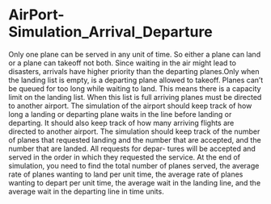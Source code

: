 # AirPort-Simulation_Arrival_Departure
Only one plane can be served in any unit of time. So either a plane can land or a plane can takeoff not both. Since waiting in the air might lead to disasters, arrivals have higher priority than the departing planes.Only when the landing list is empty, is a departing plane allowed to takeoff. Planes can’t be queued for too long while waiting to land. This means there is a capacity limit on the landing list. When this list is full arriving planes must be directed to another airport. The simulation of the airport should keep track of how long a landing or departing plane waits in the line before landing or departing. It should also keep track of how many arriving flights are directed to another airport. The simulation should keep track of the number of planes that requested landing and the number that are accepted, and the number that are landed. All requests for depar- tures will be accepted and served in the order in which they requested the service. At the end of simulation, you need to find the total number of planes served, the average rate of planes wanting to land per unit time, the average rate of planes wanting to depart per unit time, the average wait in the landing line, and the average wait in the departing line in time units.
